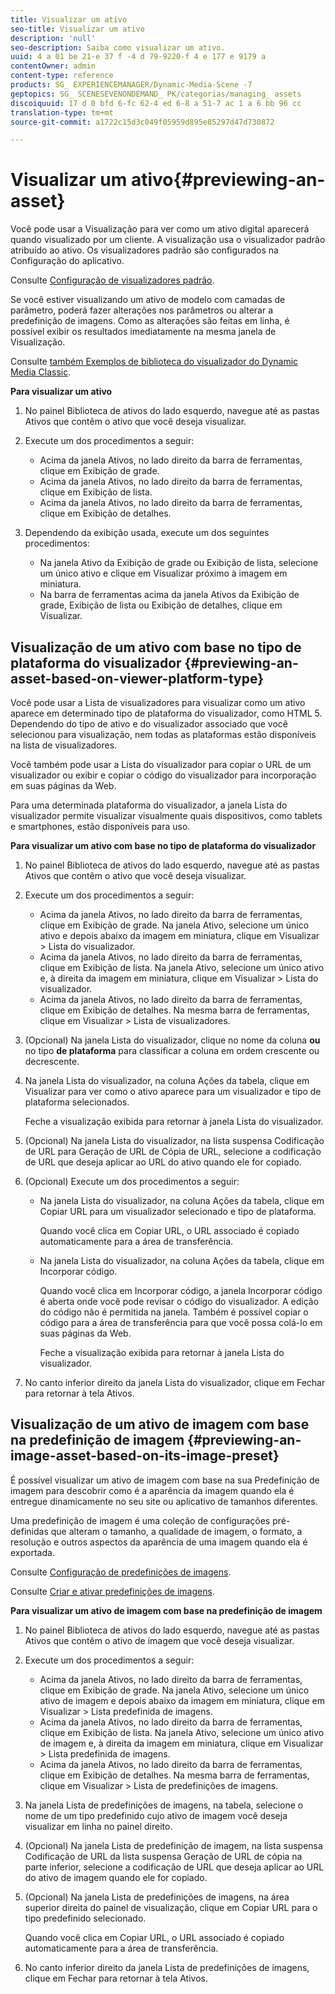 ```yaml
---
title: Visualizar um ativo
seo-title: Visualizar um ativo
description: 'null'
seo-description: Saiba como visualizar um ativo.
uuid: 4 a 01 be 21-e 37 f -4 d 79-9220-f 4 e 177 e 9179 a
contentOwner: admin
content-type: reference
products: SG_ EXPERIENCEMANAGER/Dynamic-Media-Scene -7
geptopics: SG_ SCENESEVENONDEMAND_ PK/categorias/managing_ assets
discoiquuid: 17 d 0 bfd 6-fc 62-4 ed 6-8 a 51-7 ac 1 a 6 bb 96 cc
translation-type: tm+mt
source-git-commit: a1722c15d3c049f05959d895e85297d47d730872

---
```



# Visualizar um ativo{#previewing-an-asset}

Você pode usar a Visualização para ver como um ativo digital aparecerá quando visualizado por um cliente. A visualização usa o visualizador padrão atribuído ao ativo. Os visualizadores padrão são configurados na Configuração do aplicativo.

Consulte [Configuração de visualizadores padrão](application-setup.md#configuring_default_viewers).

Se você estiver visualizando um ativo de modelo com camadas de parâmetro, poderá fazer alterações nos parâmetros ou alterar a predefinição de imagens. Como as alterações são feitas em linha, é possível exibir os resultados imediatamente na mesma janela de Visualização.

Consulte [também Exemplos de biblioteca do visualizador do Dynamic Media Classic](https://marketing.adobe.com/resources/help/en_US/s7/vlist/vlist.html).

**Para visualizar um ativo**

1. No painel Biblioteca de ativos do lado esquerdo, navegue até as pastas Ativos que contêm o ativo que você deseja visualizar.
1. Execute um dos procedimentos a seguir:

   * Acima da janela Ativos, no lado direito da barra de ferramentas, clique em Exibição de grade.
   * Acima da janela Ativos, no lado direito da barra de ferramentas, clique em Exibição de lista.
   * Acima da janela Ativos, no lado direito da barra de ferramentas, clique em Exibição de detalhes.

1. Dependendo da exibição usada, execute um dos seguintes procedimentos:

   * Na janela Ativo da Exibição de grade ou Exibição de lista, selecione um único ativo e clique em Visualizar próximo à imagem em miniatura.
   * Na barra de ferramentas acima da janela Ativos da Exibição de grade, Exibição de lista ou Exibição de detalhes, clique em Visualizar.

## Visualização de um ativo com base no tipo de plataforma do visualizador {#previewing-an-asset-based-on-viewer-platform-type}

Você pode usar a Lista de visualizadores para visualizar como um ativo aparece em determinado tipo de plataforma do visualizador, como HTML 5. Dependendo do tipo de ativo e do visualizador associado que você selecionou para visualização, nem todas as plataformas estão disponíveis na lista de visualizadores.

Você também pode usar a Lista do visualizador para copiar o URL de um visualizador ou exibir e copiar o código do visualizador para incorporação em suas páginas da Web.

Para uma determinada plataforma do visualizador, a janela Lista do visualizador permite visualizar visualmente quais dispositivos, como tablets e smartphones, estão disponíveis para uso.

**Para visualizar um ativo com base no tipo de plataforma do visualizador**

1. No painel Biblioteca de ativos do lado esquerdo, navegue até as pastas Ativos que contêm o ativo que você deseja visualizar.
1. Execute um dos procedimentos a seguir:

   * Acima da janela Ativos, no lado direito da barra de ferramentas, clique em Exibição de grade. Na janela Ativo, selecione um único ativo e depois abaixo da imagem em miniatura, clique em Visualizar &gt; Lista do visualizador.
   * Acima da janela Ativos, no lado direito da barra de ferramentas, clique em Exibição de lista. Na janela Ativo, selecione um único ativo e, à direita da imagem em miniatura, clique em Visualizar &gt; Lista do visualizador.
   * Acima da janela Ativos, no lado direito da barra de ferramentas, clique em Exibição de detalhes. Na mesma barra de ferramentas, clique em Visualizar &gt; Lista de visualizadores.

1. (Opcional) Na janela Lista do visualizador, clique no nome da coluna **ou** no tipo **de plataforma** para classificar a coluna em ordem crescente ou decrescente.
1. Na janela Lista do visualizador, na coluna Ações da tabela, clique em Visualizar para ver como o ativo aparece para um visualizador e tipo de plataforma selecionados.

   Feche a visualização exibida para retornar à janela Lista do visualizador.

1. (Opcional) Na janela Lista do visualizador, na lista suspensa Codificação de URL para Geração de URL de Cópia de URL, selecione a codificação de URL que deseja aplicar ao URL do ativo quando ele for copiado.
1. (Opcional) Execute um dos procedimentos a seguir:

   * Na janela Lista do visualizador, na coluna Ações da tabela, clique em Copiar URL para um visualizador selecionado e tipo de plataforma.

      Quando você clica em Copiar URL, o URL associado é copiado automaticamente para a área de transferência.

   * Na janela Lista do visualizador, na coluna Ações da tabela, clique em Incorporar código.

      Quando você clica em Incorporar código, a janela Incorporar código é aberta onde você pode revisar o código do visualizador. A edição do código não é permitida na janela. Também é possível copiar o código para a área de transferência para que você possa colá-lo em suas páginas da Web.

      Feche a visualização exibida para retornar à janela Lista do visualizador.

1. No canto inferior direito da janela Lista do visualizador, clique em Fechar para retornar à tela Ativos.

## Visualização de um ativo de imagem com base na predefinição de imagem {#previewing-an-image-asset-based-on-its-image-preset}

É possível visualizar um ativo de imagem com base na sua Predefinição de imagem para descobrir como é a aparência da imagem quando ela é entregue dinamicamente no seu site ou aplicativo de tamanhos diferentes.

Uma predefinição de imagem é uma coleção de configurações pré-definidas que alteram o tamanho, a qualidade de imagem, o formato, a resolução e outros aspectos da aparência de uma imagem quando ela é exportada.

Consulte [Configuração de predefinições de imagens](setting-image-presets.md#setting_up_image_presets).

Consulte [Criar e ativar predefinições de imagens](creating-enabling-image-presets.md#creating_and_enabling_image_presets).

**Para visualizar um ativo de imagem com base na predefinição de imagem**

1. No painel Biblioteca de ativos do lado esquerdo, navegue até as pastas Ativos que contêm o ativo de imagem que você deseja visualizar.
1. Execute um dos procedimentos a seguir:

   * Acima da janela Ativos, no lado direito da barra de ferramentas, clique em Exibição de grade. Na janela Ativo, selecione um único ativo de imagem e depois abaixo da imagem em miniatura, clique em Visualizar &gt; Lista predefinida de imagens.
   * Acima da janela Ativos, no lado direito da barra de ferramentas, clique em Exibição de lista. Na janela Ativo, selecione um único ativo de imagem e, à direita da imagem em miniatura, clique em Visualizar &gt; Lista predefinida de imagens.
   * Acima da janela Ativos, no lado direito da barra de ferramentas, clique em Exibição de detalhes. Na mesma barra de ferramentas, clique em Visualizar &gt; Lista de predefinições de imagens.

1. Na janela Lista de predefinições de imagens, na tabela, selecione o nome de um tipo predefinido cujo ativo de imagem você deseja visualizar em linha no painel direito.
1. (Opcional) Na janela Lista de predefinição de imagem, na lista suspensa Codificação de URL da lista suspensa Geração de URL de cópia na parte inferior, selecione a codificação de URL que deseja aplicar ao URL do ativo de imagem quando ele for copiado.
1. (Opcional) Na janela Lista de predefinições de imagens, na área superior direita do painel de visualização, clique em Copiar URL para o tipo predefinido selecionado.

   Quando você clica em Copiar URL, o URL associado é copiado automaticamente para a área de transferência.

1. No canto inferior direito da janela Lista de predefinições de imagens, clique em Fechar para retornar à tela Ativos.


